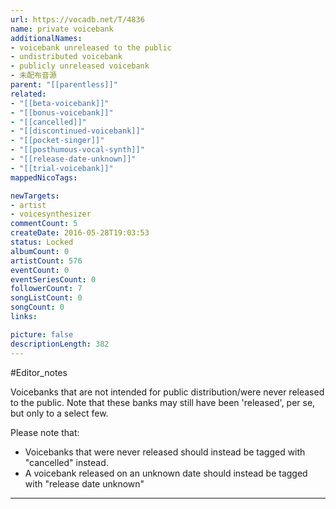 ```yaml
---
url: https://vocadb.net/T/4836
name: private voicebank
additionalNames: 
- voicebank unreleased to the public
- undistributed voicebank
- publicly unreleased voicebank
- 未配布音源
parent: "[[parentless]]"
related:
- "[[beta-voicebank]]"
- "[[bonus-voicebank]]"
- "[[cancelled]]"
- "[[discontinued-voicebank]]"
- "[[pocket-singer]]"
- "[[posthumous-vocal-synth]]"
- "[[release-date-unknown]]"
- "[[trial-voicebank]]"
mappedNicoTags:

newTargets:
- artist
- voicesynthesizer
commentCount: 5
createDate: 2016-05-28T19:03:53
status: Locked
albumCount: 0
artistCount: 576
eventCount: 0
eventSeriesCount: 0
followerCount: 7
songListCount: 0
songCount: 0
links: 

picture: false
descriptionLength: 382
---
```


#Editor_notes

Voicebanks that are not intended for public distribution/were never released to the public. Note that these banks may still have been 'released', per se, but only to a select few.

Please note that:
- Voicebanks that were never released should instead be tagged with "cancelled" instead.
- A voicebank released on an unknown date should instead be tagged with "release date unknown"

---

